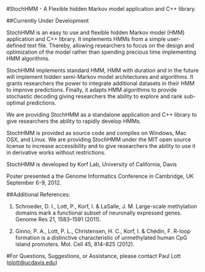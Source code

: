 #StochHMM - A Flexible hidden Markov model application and C++ library.

##Currently Under Development

StochHMM is an easy to use and flexible hidden Markov model (HMM) application and C++ library. It implements HMMs from a simple user-defined text file. Thereby, allowing researchers to focus on the design and optimization of the model rather than spending precious time implementing HMM algorithms. 

StochHMM implements standard HMM, HMM with duration and in the future will implement hidden semi-Markov model architectures and algorithms. It grants researchers the power to integrate additional datasets in their HMM to improve predictions. Finally, it adapts HMM algorithms to provide stochastic decoding giving researchers the ability to explore and rank sub-optimal predictions.

We are providing StochHMM as a standalone application and C++ library to give researchers the ability to rapidly develop HMMs.

StochHMM is provided as source code and compiles on Windows, Mac OSX, and Linux. We are providing StochHMM under the MIT open source license to increase accessibility and to give researchers the ability to use it in derivative works without restrictions.

StochHMM is developed by Korf Lab, University of California, Davis

Poster presented a the Genome Informatics Conference in Cambridge, UK  September 6-9, 2012.

##Additional References:

1.  Schroeder, D. I., Lott, P., Korf, I. & LaSalle, J. M. Large-scale methylation domains mark a functional subset of neuronally expressed genes. Genome Res 21, 1583–1591 (2011).

2.	Ginno, P. A., Lott, P. L., Christensen, H. C., Korf, I. & Chédin, F. R-loop formation is a distinctive characteristic of unmethylated human CpG island promoters. Mol. Cell 45, 814–825 (2012).

#For Questions, Suggestions, or Assistance, please contact Paul Lott (plott@ucdavis.edu)
